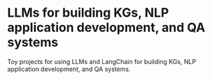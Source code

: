 # LLMs for building KGs, NLP application development, and QA systems 
Toy projects for using LLMs and LangChain for building KGs, NLP application development, and QA systems.
